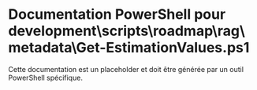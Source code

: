 # Documentation PowerShell pour development\scripts\roadmap\rag\metadata\Get-EstimationValues.ps1

Cette documentation est un placeholder et doit être générée par un outil PowerShell spécifique.
